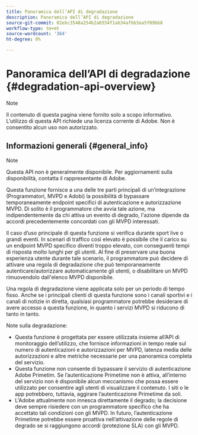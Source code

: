 ```yaml
---
title: Panoramica dell’API di degradazione
description: Panoramica dell’API di degradazione
source-git-commit: 02ebc3548a254b2a6554f1ab34afbb3ea5f09bb8
workflow-type: tm+mt
source-wordcount: '364'
ht-degree: 0%

---
```


# Panoramica dell’API di degradazione {#degradation-api-overview}

>[!NOTE]
>
>Il contenuto di questa pagina viene fornito solo a scopo informativo. L’utilizzo di questa API richiede una licenza corrente di Adobe. Non è consentito alcun uso non autorizzato.

## Informazioni generali {#general_info}

>[!NOTE]
>
>Questa API non è generalmente disponibile. Per aggiornamenti sulla disponibilità, contatta il rappresentante di Adobe.

Questa funzione fornisce a una delle tre parti principali di un’integrazione (Programmatori, MVPD e Adobi) la possibilità di bypassare temporaneamente endpoint specifici di autenticazione e autorizzazione MVPD. Di solito è il programmatore che avvia tale azione, ma indipendentemente da chi attiva un evento di degrado, l&#39;azione dipende da accordi precedentemente concordati con gli MVPD interessati.

Il caso d’uso principale di questa funzione si verifica durante sport live o grandi eventi. In scenari di traffico così elevato è possibile che il carico su un endpoint MVPD specifico diventi troppo elevato, con conseguenti tempi di risposta molto lunghi per gli utenti. Al fine di preservare una buona esperienza utente durante tale scenario, il programmatore può decidere di attivare una regola di degradazione che può temporaneamente autenticare/autorizzare automaticamente gli utenti, o disabilitare un MVPD rimuovendolo dall&#39;elenco MVPD disponibile.

Una regola di degradazione viene applicata solo per un periodo di tempo fisso. Anche se i principali clienti di questa funzione sono i canali sportivi e i canali di notizie in diretta, qualsiasi programmatore potrebbe desiderare di avere accesso a questa funzione, in quanto i servizi MVPD si riducono di tanto in tanto.

Note sulla degradazione:

* Questa funzione è progettata per essere utilizzata insieme all’API di monitoraggio dell’utilizzo, che fornisce informazioni in tempo reale sul numero di autenticazioni e autorizzazioni per MVPD, latenza media delle autorizzazioni e altre metriche necessarie per una panoramica completa del servizio.
* Questa funzione non consente di bypassare il servizio di autenticazione Adobe Primetim. Se l’autenticazione Primetime non è attiva, all’interno del servizio non è disponibile alcun meccanismo che possa essere utilizzato per consentire agli utenti di visualizzare il contenuto. I siti o le app potrebbero, tuttavia, aggirare l’autenticazione Primetime da soli.
* L&#39;Adobe attualmente non innesca direttamente il degrado; la decisione deve sempre risiedere con un programmatore specifico che ha accettato tali condizioni con gli MVPD. In futuro, l’autenticazione Primetime potrebbe essere proattiva nell’attivazione delle regole di degrado se si raggiungono accordi (protezione SLA) con gli MVPD.

<!--
## Related Information {#related}

- [ESM API](/help/authentication/entitlement-service-monitoring-api.md)
- [Server-side Metrics](/help/authentication/understanding-serverside-metrics.md)
-->
